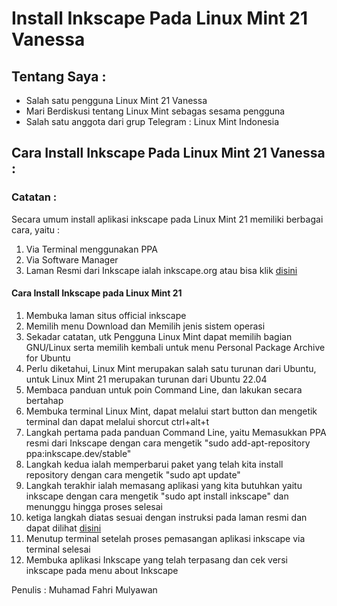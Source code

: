 # Install Inkscape Pada Linux Mint 21 Vanessa

## Tentang Saya :
- Salah satu pengguna Linux Mint 21 Vanessa
- Mari Berdiskusi tentang Linux Mint sebagas sesama pengguna
- Salah satu anggota dari grup Telegram : Linux Mint Indonesia

## Cara Install Inkscape Pada Linux Mint 21 Vanessa :

### Catatan : 
Secara umum install aplikasi inkscape pada Linux Mint 21 memiliki berbagai cara, yaitu :
1. Via Terminal menggunakan PPA
2. Via Software Manager
3. Laman Resmi dari Inkscape ialah inkscape.org atau bisa klik [disini](https://www.inkscape.org)

#### Cara Install Inkscape pada Linux Mint 21
1. Membuka laman situs official inkscape
2. Memilih menu Download dan Memilih jenis sistem operasi
3. Sekadar catatan, utk Pengguna Linux Mint dapat memilih bagian GNU/Linux serta memilih kembali untuk menu Personal Package Archive for Ubuntu
4. Perlu diketahui, Linux Mint merupakan salah satu turunan dari Ubuntu, untuk Linux Mint 21 merupakan turunan dari Ubuntu 22.04
5. Membaca panduan untuk poin Command Line, dan lakukan secara bertahap
6. Membuka terminal Linux Mint, dapat melalui start button dan mengetik terminal dan dapat melalui shorcut ctrl+alt+t 
7. Langkah pertama pada panduan Command Line, yaitu Memasukkan PPA resmi dari Inkscape dengan cara mengetik "sudo add-apt-repository ppa:inkscape.dev/stable"
8. Langkah kedua ialah memperbarui paket yang telah kita install repository dengan cara mengetik "sudo apt update"
9. Langkah terakhir ialah memasang aplikasi yang kita butuhkan yaitu inkscape dengan cara mengetik "sudo apt install inkscape" dan menunggu hingga proses selesai
10. ketiga langkah diatas sesuai dengan instruksi pada laman resmi dan dapat dilihat [disini](https://www.inkscape.org)
11. Menutup terminal setelah proses pemasangan aplikasi inkscape via terminal selesai 
12. Membuka aplikasi Inkscape yang telah terpasang dan cek versi inkscape pada menu about Inkscape

Penulis : Muhamad Fahri Mulyawan
